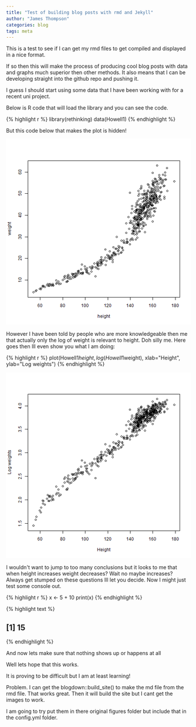 ```yaml
---
title: "Test of building blog posts with rmd and Jekyll"
author: "James Thompson"
categories: blog
tags: meta
---
```

This is a test to see if I can get my rmd files to get compiled and displayed in a nice format.

If so then this will make the process of producing cool blog posts with data and graphs much superior then other methods. It also means that I can be developing straight into the github repo and pushing it.

I guess I should start using some data that I have been working with for a recent uni project.

Below is R code that will load the library and you can see the code.

{% highlight r %}
library(rethinking)
data(Howell1)
{% endhighlight %}

But this code below that makes the plot is hidden!

![plot of chunk Howell1BasicPlot](/figures/./_posts/2022-08-21-jekyll-with-rmd-test/Howell1BasicPlot-1.png)

However I have been told by people who are more knowledgeable then me that actually only the log of weight is relevant to height. Doh silly me. Here goes then Ill even show you what I am doing:

{% highlight r %}
plot(Howell1$height, log(Howell1$weight), xlab="Height", ylab="Log weights")
{% endhighlight %}

![plot of chunk Howell1LogPlot](/figures/./_posts/2022-08-21-jekyll-with-rmd-test/Howell1LogPlot-1.png)

I wouldn't want to jump to too many conclusions but it looks to me that when height increases weight decreases? Wait no maybe increases? Always get stumped on these questions Ill let you decide. Now I might just test some console out.

{% highlight r %}
x <- 5 + 10
print(x)
{% endhighlight %}



{% highlight text %}
## [1] 15
{% endhighlight %}

And now lets make sure that nothing shows up or happens at all



Well lets hope that this works.

It is proving to be difficult but I am at least learning!

Problem.
I can get the blogdown::build_site() to make the md file from the rmd file. That works great. Then it will build the site but I cant get the images to work.

I am going to try put them in there original figures folder but include that in the config.yml folder.
